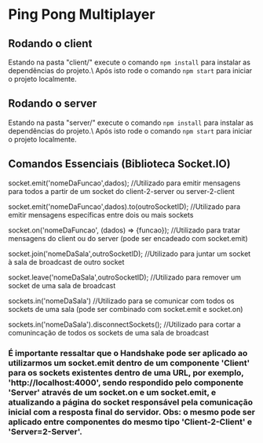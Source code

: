 # Ping Pong Multiplayer

## Rodando o client

Estando na pasta "client/" execute o comando `npm install` para instalar as dependências do projeto.\ 
Após isto rode o comando `npm start` para iniciar o projeto localmente.

## Rodando o server

Estando na pasta "server/" execute o comando `npm install` para instalar as dependências do projeto.\ 
Após isto rode o comando `npm start` para iniciar o projeto localmente.

## Comandos Essenciais (Biblioteca Socket.IO)

socket.emit('nomeDaFuncao',dados); //Utilizado para emitir mensagens para todos a partir de um socket do client-2-server ou server-2-client

socket.emit('nomeDaFuncao',dados).to(outroSocketID); //Utilizado para emitir mensagens específicas entre dois ou mais sockets

socket.on('nomeDaFuncao', (dados) => {funcao}); //Utilizado para tratar mensagens do client ou do server (pode ser encadeado com socket.emit)

socket.join('nomeDaSala',outroSocketID); //Utilizado para juntar um socket à sala de broadcast de outro socket

socket.leave('nomeDaSala',outroSocketID); //Utilizado para remover um socket de uma sala de broadcast

sockets.in('nomeDaSala') //Utilizado para se comunicar com todos os sockets de uma sala (pode ser combinado com socket.emit e socket.on)

sockets.in('nomeDaSala').disconnectSockets(); //Utilizado para cortar a comunincação de todos os sockets de uma sala de broadcast

### É importante ressaltar que o Handshake pode ser aplicado ao utilizarmos um socket.emit dentro de um componente 'Client' para os sockets existentes dentro de uma URL, por exemplo, 'http://localhost:4000', sendo respondido pelo componente 'Server' através de um socket.on e um socket.emit, e atualizando a página do socket responsável pela comunicação inicial com a resposta final do servidor. Obs: o mesmo pode ser aplicado entre componentes do mesmo tipo 'Client-2-Client' e 'Server=2-Server'.
